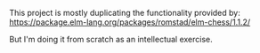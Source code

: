 This project is mostly duplicating the functionality provided by:
https://package.elm-lang.org/packages/romstad/elm-chess/1.1.2/
 
But I'm doing it from scratch as an intellectual exercise.